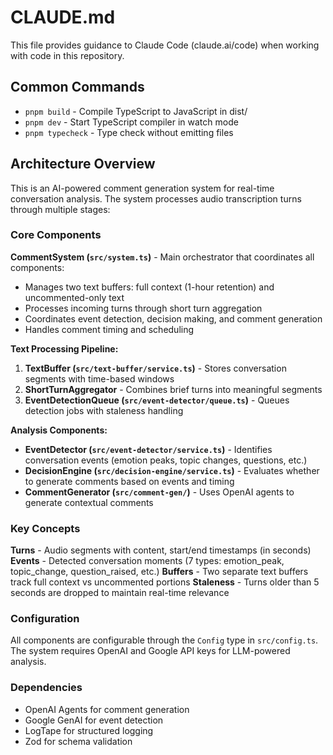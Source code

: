 # CLAUDE.md

This file provides guidance to Claude Code (claude.ai/code) when working with code in this repository.

## Common Commands

- `pnpm build` - Compile TypeScript to JavaScript in dist/
- `pnpm dev` - Start TypeScript compiler in watch mode
- `pnpm typecheck` - Type check without emitting files

## Architecture Overview

This is an AI-powered comment generation system for real-time conversation analysis. The system processes audio transcription turns through multiple stages:

### Core Components

**CommentSystem (`src/system.ts`)** - Main orchestrator that coordinates all components:
- Manages two text buffers: full context (1-hour retention) and uncommented-only text
- Processes incoming turns through short turn aggregation
- Coordinates event detection, decision making, and comment generation
- Handles comment timing and scheduling

**Text Processing Pipeline:**
1. **TextBuffer (`src/text-buffer/service.ts`)** - Stores conversation segments with time-based windows
2. **ShortTurnAggregator** - Combines brief turns into meaningful segments
3. **EventDetectionQueue (`src/event-detector/queue.ts`)** - Queues detection jobs with staleness handling

**Analysis Components:**
- **EventDetector (`src/event-detector/service.ts`)** - Identifies conversation events (emotion peaks, topic changes, questions, etc.)
- **DecisionEngine (`src/decision-engine/service.ts`)** - Evaluates whether to generate comments based on events and timing
- **CommentGenerator (`src/comment-gen/`)** - Uses OpenAI agents to generate contextual comments

### Key Concepts

**Turns** - Audio segments with content, start/end timestamps (in seconds)
**Events** - Detected conversation moments (7 types: emotion_peak, topic_change, question_raised, etc.)
**Buffers** - Two separate text buffers track full context vs uncommented portions
**Staleness** - Turns older than 5 seconds are dropped to maintain real-time relevance

### Configuration

All components are configurable through the `Config` type in `src/config.ts`. The system requires OpenAI and Google API keys for LLM-powered analysis.

### Dependencies

- OpenAI Agents for comment generation
- Google GenAI for event detection
- LogTape for structured logging
- Zod for schema validation